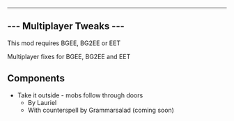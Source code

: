 -------------------------------------------------
---            Multiplayer Tweaks             ---
-------------------------------------------------

This mod requires BGEE, BG2EE or EET

Multiplayer fixes for BGEE, BG2EE and EET


Components 
---------- 
* Take it outside - mobs follow through doors
	* By Lauriel
	* With counterspell by Grammarsalad (coming soon)